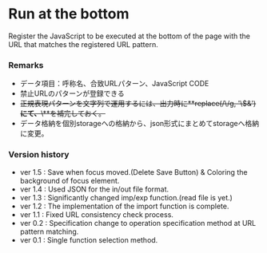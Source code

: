 # Run at the bottom
Register the JavaScript to be executed at the bottom of the page with the URL that matches the registered URL pattern.

### Remarks
- データ項目：呼称名、合致URLパターン、JavaScript CODE 
- 禁止URLのパターンが登録できる
- ~~正規表現パターンを文字列で運用するには、出力時に**replace(/\\/g, '\\$&')**にて、**\\**を補完しておく。~~
- データ格納を個別storageへの格納から、json形式にまとめてstorageへ格納に変更。



### Version history
- ver 1.5 : Save when focus moved.(Delete Save Button) & Coloring the background of focus element.
- ver 1.4 : Used JSON for the in/out file format.
- ver 1.3 : Significantly changed imp/exp function.(read file is yet.)
- ver 1.2 : The implementation of the import function is complete.
- ver 1.1 : Fixed URL consistency check process.
- ver 0.2 : Specification change to operation specification method at URL pattern matching.
- ver 0.1 : Single function selection method.


<!--
# DEMO

You can learn how to making cute physics simulations (looks retro game).

![]()

This animation is a "Cat playing on trampoline"!
You can get basic skills for making physics simulations.

# Features

Physics_Sim_Py used [pyxel](https://github.com/kitao/pyxel) only.

```python
import pyxel
```
[Pyxel](https://github.com/kitao/pyxel) is a retro game engine for Python.
You can feel free to enjoy making pixel art style physics simulations.

# Requirement

* Python 3.6.5
* pyxel 1.0.2

Environments under [Anaconda for Windows](https://www.anaconda.com/distribution/) is tested.

```bash
conda create -n pyxel pip python=3.6 Anaconda
activate pyxel
```

# Installation

Install Pyxel with pip command.

```bash
pip install pyxel
```

# Usage

Please create python code named "demo.py".
And copy &amp; paste [Day4 tutorial code](https://cpp-learning.com/pyxel_physical_sim4/).

Run "demo.py"

```bash
python demo.py
```

# Note

I don't test environments under Linux and Mac.

# Author

* Hayabusa
* R&D Center
* Twitter : https://twitter.com/Cpp_Learning

# License

"Physics_Sim_Py" is under [MIT license](https://en.wikipedia.org/wiki/MIT_License).

Enjoy making cute physics simulations!

Thank you!
-->